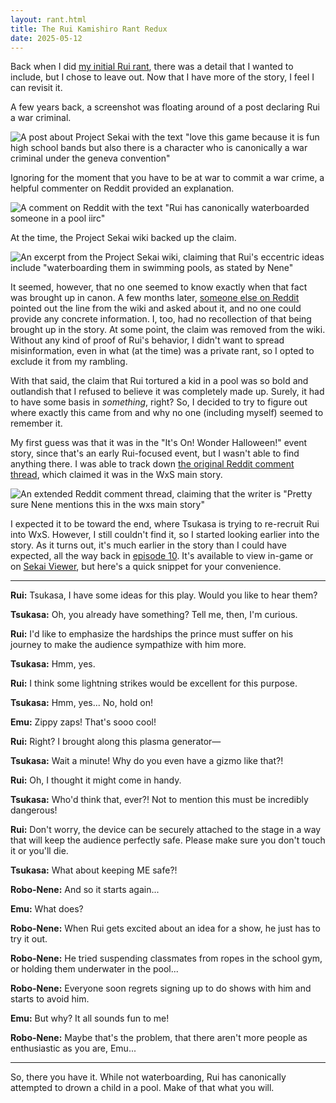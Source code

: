 ```yaml
---
layout: rant.html
title: The Rui Kamishiro Rant Redux
date: 2025-05-12
---
```

Back when I did [my initial Rui rant](https://jacen.moe/rants/20230622-from-discord-the-rui-kamishiro-rant/), there was a detail that I wanted to include, but I chose to leave out. Now that I have more of the story, I feel I can revisit it.
<!-- more -->

A few years back, a screenshot was floating around of a post declaring Rui a war criminal.

![A post about Project Sekai with the text "love this game because it is fun high school bands but also there is a character who is canonically a war criminal under the geneva convention"](https://i.snap.as/A8LUIFub.jpg)

Ignoring for the moment that you have to be at war to commit a war crime, a helpful commenter on Reddit provided an explanation.

![A comment on Reddit with the text "Rui has canonically waterboarded someone in a pool iirc"](https://i.snap.as/YXqOu46V.jpg)

At the time, the Project Sekai wiki backed up the claim.

![An excerpt from the Project Sekai wiki, claiming that Rui's eccentric ideas include "waterboarding them in swimming pools, as stated by Nene"](https://i.snap.as/2NP1P3i6.png)

It seemed, however, that no one seemed to know exactly when that fact was brought up in canon. A few months later, [someone else on Reddit](https://safereddit.com/r/ProjectSekai/comments/13ta5zd/whats_with_people_saying_rui_waterboards_people/) pointed out the line from the wiki and asked about it, and no one could provide any concrete information. I, too, had no recollection of that being brought up in the story. At some point, the claim was removed from the wiki. Without any kind of proof of Rui's behavior, I didn't want to spread misinformation, even in what (at the time) was a private rant, so I opted to exclude it from my rambling.

With that said, the claim that Rui tortured a kid in a pool was so bold and outlandish that I refused to believe it was completely made up. Surely, it had to have some basis in *something*, right? So, I decided to try to figure out where exactly this came from and why no one (including myself) seemed to remember it.

My first guess was that it was in the "It's On! Wonder Halloween!" event story, since that's an early Rui-focused event, but I wasn't able to find anything there. I was able to track down [the original Reddit comment thread](https://safereddit.com/r/ProjectSekai/comments/wk44s3/canonically_a_war_criminal_under_the_geneva/ijlzgd4/), which claimed it was in the WxS main story.

![An extended Reddit comment thread, claiming that the writer is "Pretty sure Nene mentions this in the wxs main story"](https://i.snap.as/UYIUdmNd.png)

I expected it to be toward the end, where Tsukasa is trying to re-recruit Rui into WxS. However, I still couldn't find it, so I started looking earlier into the story. As it turns out, it's much earlier in the story than I could have expected, all the way back in [episode 10](https://sekai.best/storyreader/unitStory/theme_park/1/10). It's available to view in-game or on [Sekai Viewer](https://sekai.best/), but here's a quick snippet for your convenience.

---

**Rui:** Tsukasa, I have some ideas for this play. Would you like to hear them?

**Tsukasa:** Oh, you already have something? Tell me, then, I'm curious.

**Rui:** I'd like to emphasize the hardships the prince must suffer on his journey to make the audience sympathize with him more.

**Tsukasa:** Hmm, yes.

**Rui:** I think some lightning strikes would be excellent for this purpose.

**Tsukasa:** Hmm, yes... No, hold on!

**Emu:** Zippy zaps! That's sooo cool!

**Rui:** Right? I brought along this plasma generator—

**Tsukasa:** Wait a minute! Why do you even have a gizmo like that?!

**Rui:** Oh, I thought it might come in handy.

**Tsukasa:** Who'd think that, ever?! Not to mention this must be incredibly dangerous!

**Rui:** Don't worry, the device can be securely attached to the stage in a way that will keep the audience perfectly safe. Please make sure you don't touch it or you'll die.

**Tsukasa:** What about keeping ME safe?!

**Robo-Nene:** And so it starts again...

**Emu:** What does?

**Robo-Nene:** When Rui gets excited about an idea for a show, he just has to try it out.

**Robo-Nene:** He tried suspending classmates from ropes in the school gym, or holding them underwater in the pool...

**Robo-Nene:** Everyone soon regrets signing up to do shows with him and starts to avoid him.

**Emu:** But why? It all sounds fun to me!

**Robo-Nene:** Maybe that's the problem, that there aren't more people as enthusiastic as you are, Emu...

---

So, there you have it. While not waterboarding, Rui has canonically attempted to drown a child in a pool. Make of that what you will.